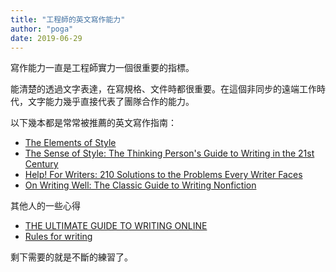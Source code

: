 ```yaml
---
title: "工程師的英文寫作能力"
author: "poga"
date: 2019-06-29
---
```


寫作能力一直是工程師實力一個很重要的指標。

能清楚的透過文字表達，在寫規格、文件時都很重要。在這個非同步的遠端工作時代，文字能力幾乎直接代表了團隊合作的能力。

以下幾本都是常常被推薦的英文寫作指南：

* [The Elements of Style](https://www.amazon.com/Elements-Style-William-Strunk-Jr/dp/194564401X)
* [The Sense of Style: The Thinking Person's Guide to Writing in the 21st Century](https://www.amazon.com/Sense-Style-Thinking-Persons-Writing/dp/0143127799)
* [Help! For Writers: 210 Solutions to the Problems Every Writer Faces](https://www.amazon.com/Help-Writers-Solutions-Problems-Writer/dp/0316126705)
* [On Writing Well: The Classic Guide to Writing Nonfiction](https://www.amazon.com/Writing-Well-Classic-Guide-Nonfiction/dp/0060891548)


其他人的一些心得

* [THE ULTIMATE GUIDE TO WRITING ONLINE](https://www.perell.com/blog/the-ultimate-guide-to-writing-online)
* [Rules for writing](https://twitter.com/david_perell/status/1127348174404890625)


剩下需要的就是不斷的練習了。


